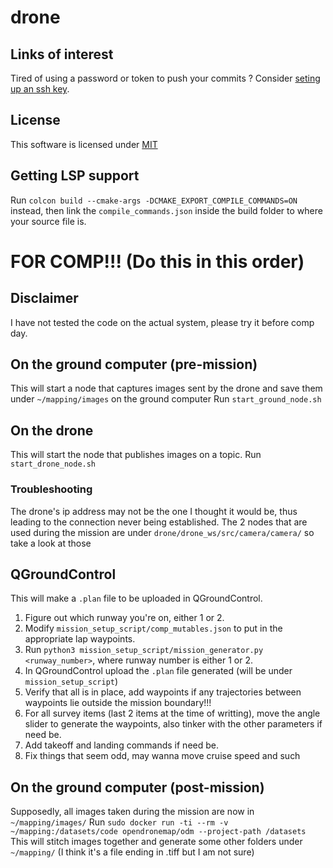 # drone
## Links of interest
Tired of using a password or token to push your commits ? Consider [seting up an ssh key](https://blog.corsego.com/aws-cloud9-github-ssh).
## License
This software is licensed under [MIT](LICENSE)
## Getting LSP support
Run `colcon build --cmake-args -DCMAKE_EXPORT_COMPILE_COMMANDS=ON` instead, then link the `compile_commands.json` inside the build folder to where your source file is.

# FOR COMP!!! (Do this in this order)
## Disclaimer
I have not tested the code on the actual system, please try it before comp day.
## On the ground computer (pre-mission)
This will start a node that captures images sent by the drone and save them under `~/mapping/images` on the ground computer
Run `start_ground_node.sh`

## On the drone
This will start the node that publishes images on a topic.
Run `start_drone_node.sh`

### Troubleshooting
The drone's ip address may not be the one I thought it would be, thus leading to the connection never being established. The 2 nodes that are used during the mission are under `drone/drone_ws/src/camera/camera/` so take a look at those
## QGroundControl
This will make a `.plan` file to be uploaded in QGroundControl. 
1. Figure out which runway you're on, either 1 or 2.
2. Modify `mission_setup_script/comp_mutables.json` to put in the appropriate lap waypoints.
3. Run `python3 mission_setup_script/mission_generator.py <runway_number>`, where runway number is either 1 or 2.
4. In QGroundControl upload the `.plan` file generated (will be under `mission_setup_script`)
5. Verify that all is in place, add waypoints if any trajectories between waypoints lie outside the mission boundary!!!
6. For all survey items (last 2 items at the time of writting), move the angle slider to generate the waypoints, also tinker with the other parameters if need be.
7. Add takeoff and landing commands if need be.
8. Fix things that seem odd, may wanna move cruise speed and such 
## On the ground computer (post-mission)
Supposedly, all images taken during the mission are now in `~/mapping/images/`
Run `sudo docker run -ti --rm -v ~/mapping:/datasets/code opendronemap/odm --project-path /datasets`
This will stitch images together and generate some other folders under `~/mapping/` (I think it's a file ending in .tiff but I am not sure)
